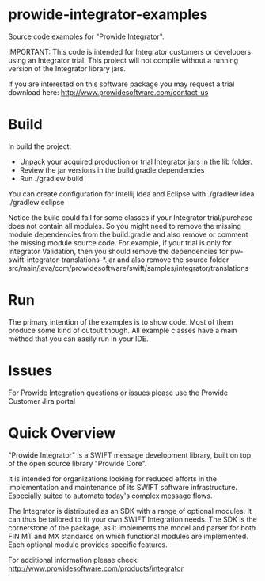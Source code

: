prowide-integrator-examples
===========================

Source code examples for "Prowide Integrator". 

IMPORTANT: This code is intended for Integrator customers or developers using an Integrator trial. 
This project will not compile without a running version of the Integrator library jars.
 

If you are interested on this software package you may request a trial download here: http://www.prowidesoftware.com/contact-us

Build
=====
In build the project:
* Unpack your acquired production or trial Integrator jars in the lib folder.
* Review the jar versions in the build.gradle dependencies
* Run ./gradlew build 

You can create configuration for Intellij Idea and Eclipse with
./gradlew idea
./gradlew eclipse

Notice the build could fail for some classes if your Integrator trial/purchase does not contain all modules.
So you might need to remove the missing module dependencies from the build.gradle and also remove or comment the 
missing module source code. For example, if your trial is only for Integrator Validation, then you should remove the
dependencies for pw-swift-integrator-translations-*.jar and also remove the source folder 
src/main/java/com/prowidesoftware/swift/samples/integrator/translations

Run
===
The primary intention of the examples is to show code. Most of them produce some kind of output though. 
All example classes have a main method that you can easily run in your IDE.

Issues
===
For Prowide Integration questions or issues please use the Prowide Customer Jira portal


Quick Overview
==============

"Prowide Integrator" is a SWIFT message development library, built on top of the open source library "Prowide Core".

It is intended for organizations looking for reduced efforts in the implementation and maintenance of its SWIFT software infrastructure. Especially suited to automate today's complex message flows.

The Integrator is distributed as an SDK with a range of optional modules. It can thus be tailored to fit your own SWIFT Integration needs. The SDK is the cornerstone of the package; as it implements the model and parser for both FIN MT and MX standards on which functional modules are implemented. Each optional module provides specific features.

For additional information please check: http://www.prowidesoftware.com/products/integrator

